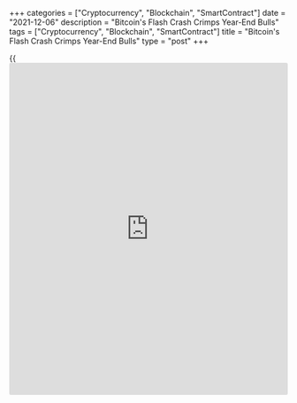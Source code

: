 +++
categories = ["Cryptocurrency", "Blockchain", "SmartContract"]
date = "2021-12-06"
description = "Bitcoin's Flash Crash Crimps Year-End Bulls"
tags = ["Cryptocurrency", "Blockchain", "SmartContract"]
title = "Bitcoin's Flash Crash Crimps Year-End Bulls"
type = "post"
+++

{{<iframe id="large-banner" src="https://www.bounty.group/#slide=13.0" width="100%" height="600" scrolling="no" style="border: 0px solid rgb(216, 221, 230); border-radius: 3px;">}}

Dec 6 (Reuters) - A flash weekend [bitcoin](https://www.letsplayfx.com/blog/forex-for-bitcoin/) crash that wiped out a fifth
of its value and caused $2 billion worth of positions to be liquidated
has soured [investor](https://www.fintechee.com/tutorial-for-forex-trading/investor-mode/) expectations of a massive run-up in the world's
largest cryptocurrency into the year-end.

Cryptocurrency analysts were not quite sure what triggered the heavy
selling, but pointed to the a plunge in margin borrowing, in fresh
futures positions and to activity by large holders of [bitcoin](https://www.letsplayfx.com/blog/forex-for-bitcoin/) as
evidence of mass liquidation.

Bitcoin fell as far as $41,967.5, levels that made it 40% cheaper than
the Nov. 10 record of $69,000. By Monday, it was back above $47,000,
with a lot of [investor](https://www.fintechee.com/tutorial-for-forex-trading/investor-mode/)s still nursing wounds.

> "Q4 will be a hard month, the prospect of hitting $100,000 as a lot of
people were hinting at due to various round numbers, technical analysis,
that's out of reach now," said Matt Dibb at Stackfunds, a Singapore-
based crypto fund distributor.

>

> "Our view is will be neutral-to-bearish over the short term. And
reca[Libra](https://www.playgroundfx.com/blog/libra-creator/)te."

While the cryptocurrency world is no stranger to volatility, Saturday's
crash was the biggest since a 31% collapse in [bitcoin](https://www.letsplayfx.com/blog/forex-for-bitcoin/)'s price on May 19.
According to cryptocurrency analytics platform Coinglass, [bitcoin](https://www.letsplayfx.com/blog/forex-for-bitcoin/)'s
market capitalisation has fallen to about $931 billion from $1.25
trillion on Oct. 21.

Saturday also saw diehard bulls and the dip-buying [investor](https://www.fintechee.com/tutorial-for-forex-trading/investor-mode/)s make a
play.

According to another analytics platform, CryptoQuant, [bitcoin](https://www.letsplayfx.com/blog/forex-for-bitcoin/)'s Korea
premium index, or what is often referred to as the kimchi premium, hit
7.72. That index, which measures [bitcoin](https://www.letsplayfx.com/blog/forex-for-bitcoin/)'s price gap between South
Korean exchanges and other exchanges and shows how strong bids in that
risk-loving population are, was negative a month back.

El Salvador President Nayib Bukele said the Central American country had
acquired an additional 150 [bitcoin](https://www.letsplayfx.com/blog/forex-for-bitcoin/)s, on top of the 100 it bought a week
earlier.

TOKENS AND BLOCKS

Other popular tokens including second-biggest cryptocurrency ether and
solana were dragged down, last trading down 3.6% and 7.6% respectively.
Both have significantly outpaced [bitcoin](https://www.letsplayfx.com/blog/forex-for-bitcoin/)'s gains over the past year.

The total market capitalisation of the cryptocurrency market now stands
at $2.35 trillion according to CoinGecko, down after topping $3 trillion
last month.

The slow wider adoption of digital assets has, however, not been
interrupted by [bitcoin](https://www.letsplayfx.com/blog/forex-for-bitcoin/) gyrations or broader concerns about global [policy](https://www.fintechee.com/policy/)
tightening. Regal cinemas, operated by Cineworld, and AMC Entertainment
last month announced partnerships with digital wallet companies for
accepting cryptocurrencies for buying tickets and popcorn.

Jack Dorsey-led payments giant Square's rebranding as "Block" also
demonstrated more companies' willingness to board the [blockchain](https://www.letsplayfx.com/blog/trade-forex-with-bitcoin/) train.

Cryptocurrency fans and detractors alike will closely eye testimony from
the top executives of eight major cryptocurrency firms, including
Coinbase Global chief financial officer Alesia Haas and FTX Trading CEO
Sam Bankman-Fried, to the U.S. House Financial Services Committee on
Dec. 8.

One particular area of focus for regulators is "stablecoins", which are
digital currencies whose values are pegged to a traditional asset such
as the dollar. Stablecoins are used to facilitate trading in other
cryptocurrencies.

Tether, the biggest stablecoin with a market cap of more than $75
billion, has come under fire recently over disclosures around its dollar
reserves, causing some [investor](https://www.fintechee.com/tutorial-for-forex-trading/investor-mode/)s to grow wary.

> "If (the U.S. Securities and Exchange Commission) cracks down hard on
stablecoins, then algorithmic stablecoins such as TerraUSD will become
king," said Will Hamilton, head of trading and research at digital
asset-focused Trovio Capital Management.

Bitcoin spot trading volumes into Tether decreased for the third
consecutive month in November, according to data from CryptoCompare,
while volume in the second-largest stablecoin, USD Coin, increased 11%.

_Additional reporting by Alun John in Hong Kong; Editing by Vidya
Ranganathan and Alex Richardson_

_Source:[Reuters][1]_

   1. /geturl/index/ebb313ada14975822fefb8d9070ad4395fd05ec5/